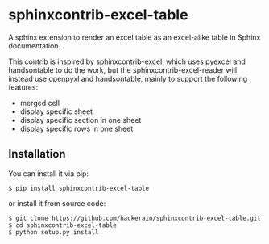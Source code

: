 # sphinxcontrib-excel-table

A sphinx extension to render an excel table as an excel-alike table in Sphinx documentation.

This contrib is inspired by sphinxcontrib-excel, which uses pyexcel and handsontable to do the
work, but the sphinxcontrib-excel-reader will instead use openpyxl and handsontable, mainly to
support the following features:

* merged cell
* display specific sheet
* display specific section in one sheet
* display specific rows in one sheet

## Installation

You can install it via pip:

```
$ pip install sphinxcontrib-excel-table
```

or install it from source code:

```
$ git clone https://github.com/hackerain/sphinxcontrib-excel-table.git
$ cd sphinxcontrib-excel-table
$ python setup.py install
```
